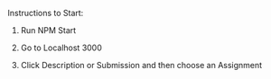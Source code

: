 Instructions to Start:


1) Run NPM Start 


2) Go to Localhost 3000


3) Click Description or Submission and then choose an Assignment